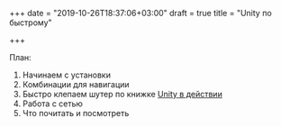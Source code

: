 +++
date = "2019-10-26T18:37:06+03:00"
draft = true
title = "Unity по быстрому"

+++

План:

1. Начинаем с установки
2. Комбинации для навигации
3. Быстро клепаем шутер по книжке [Unity в действии](https://github.com/jhocking/uia-2e)
4. Работа с сетью
5. Что почитать и посмотреть